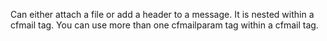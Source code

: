 Can either attach a file or add a header to a message. It is nested within a cfmail tag. You can
  use more than one cfmailparam tag within a cfmail tag.